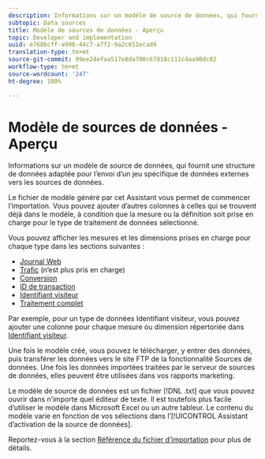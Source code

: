 ```yaml
---
description: Informations sur un modèle de source de données, qui fournit une structure de données adaptée pour l’envoi d’un jeu spécifique de données externes vers les sources de données.
subtopic: Data sources
title: Modèle de sources de données - Aperçu
topic: Developer and implementation
uuid: e768bcff-a996-44c7-a7f2-9a2c651ecad9
translation-type: tm+mt
source-git-commit: 99ee24efaa517e8da700c67818c111c4aa90dc02
workflow-type: tm+mt
source-wordcount: '247'
ht-degree: 100%

---
```



# Modèle de sources de données - Aperçu

Informations sur un modèle de source de données, qui fournit une structure de données adaptée pour l’envoi d’un jeu spécifique de données externes vers les sources de données.

Le fichier de modèle généré par cet Assistant vous permet de commencer l’importation. Vous pouvez ajouter d’autres colonnes à celles qui se trouvent déjà dans le modèle, à condition que la mesure ou la définition soit prise en charge pour le type de traitement de données sélectionné.

Vous pouvez afficher les mesures et les dimensions prises en charge pour chaque type dans les sections suivantes :

* [Journal Web](/help/import/c-data-sources/c-datasrc-types/datasrc-web-log.md)
* [Trafic](/help/import/c-data-sources/c-datasrc-types/datasrc-traffic.md) (n’est plus pris en charge)
* [Conversion](/help/import/c-data-sources/c-datasrc-types/datasrc-conversion.md)
* [ID de transaction](/help/import/c-data-sources/c-datasrc-types/datasrc-transactionid.md)
* [Identifiant visiteur](/help/import/c-data-sources/c-datasrc-types/datasrc-visitorid.md)
* [Traitement complet](/help/import/c-data-sources/c-datasrc-types/datasrc-full-processing.md)

Par exemple, pour un type de données Identifiant visiteur, vous pouvez ajouter une colonne pour chaque mesure ou dimension répertoriée dans [Identifiant visiteur](/help/import/c-data-sources/c-datasrc-types/datasrc-visitorid.md).

Une fois le modèle créé, vous pouvez le télécharger, y entrer des données, puis transférer les données vers le site FTP de la fonctionnalité Sources de données. Une fois les données importées traitées par le serveur de sources de données, elles peuvent être utilisées dans vos rapports marketing.

Le modèle de source de données est un fichier [!DNL .txt] que vous pouvez ouvrir dans n’importe quel éditeur de texte. Il est toutefois plus facile d’utiliser le modèle dans Microsoft Excel ou un autre tableur. Le contenu du modèle varie en fonction de vos sélections dans l’[!UICONTROL Assistant d’activation de la source de données].

Reportez-vous à la section [Référence du fichier d’importation](/help/import/c-data-sources/datasrc-template/datasrc-import-file-reference.md) pour plus de détails.
